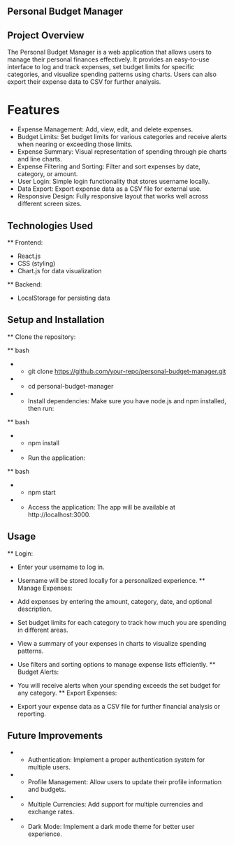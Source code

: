 ## Personal Budget Manager
## Project Overview
The Personal Budget Manager is a web application that allows users to manage their personal finances effectively. It provides an easy-to-use interface to log and track expenses, set budget limits for specific categories, and visualize spending patterns using charts. Users can also export their expense data to CSV for further analysis.

# Features
- Expense Management: Add, view, edit, and delete expenses.
- Budget Limits: Set budget limits for various categories and receive alerts when nearing or exceeding those limits.
- Expense Summary: Visual representation of spending through pie charts and line charts.
- Expense Filtering and Sorting: Filter and sort expenses by date, category, or amount.
- User Login: Simple login functionality that stores username locally.
- Data Export: Export expense data as a CSV file for external use.
- Responsive Design: Fully responsive layout that works well across different screen sizes.
## Technologies Used
** Frontend:
- React.js
- CSS (styling)
- Chart.js for data visualization

** Backend:
- LocalStorage for persisting data
## Setup and Installation
** Clone the repository:

** bash
- - git clone https://github.com/your-repo/personal-budget-manager.git
- - cd personal-budget-manager
- - Install dependencies: Make sure you have node.js and npm installed, then run:

** bash
- - npm install
- - Run the application:

** bash
- - npm start
- - Access the application: The app will be available at http://localhost:3000.

## Usage
** Login:

- Enter your username to log in.
- Username will be stored locally for a personalized experience.
** Manage Expenses:

- Add expenses by entering the amount, category, date, and optional description.
- Set budget limits for each category to track how much you are spending in different areas.
- View a summary of your expenses in charts to visualize spending patterns.
- Use filters and sorting options to manage expense lists efficiently.
** Budget Alerts:

- You will receive alerts when your spending exceeds the set budget for any category.
** Export Expenses:

- Export your expense data as a CSV file for further financial analysis or reporting.
   
## Future Improvements
- - Authentication: Implement a proper authentication system for multiple users.
- - Profile Management: Allow users to update their profile information and budgets.
- - Multiple Currencies: Add support for multiple currencies and exchange rates.
- - Dark Mode: Implement a dark mode theme for better user experience.

